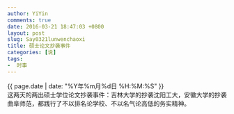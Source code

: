 ```yaml
---
author: YiYin
comments: true
date: 2016-03-21 18:47:03 +0800
layout: post
slug: Say0321lunwenchaoxi
title: 硕士论文抄袭事件
categories: [说]
tags:
-  时事
---
```

<div class="saying">
<div class="timestamp">{{ page.date | date: "%Y年%m月%d日 %H:%M:%S" }}</div>
这两天的两出硕士学位论文抄袭事件：吉林大学的抄袭沈阳工大，安徽大学的抄袭曲阜师范，都践行了不以排名论学校、不以名气论高低的务实精神。
</div>
